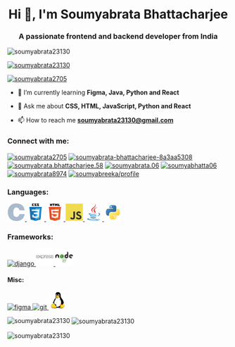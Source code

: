 <h1 align="center">Hi 👋, I'm Soumyabrata Bhattacharjee</h1>
<h3 align="center">A passionate frontend and backend developer from India</h3>

<p align="left"> <img src="https://komarev.com/ghpvc/?username=soumyabrata23130&label=Profile%20views&color=0e75b6&style=flat" alt="soumyabrata23130" /> </p>

<p align="left"> <a href="https://github.com/ryo-ma/github-profile-trophy"><img src="https://github-profile-trophy.vercel.app/?username=soumyabrata23130" alt="soumyabrata23130" /></a> </p>

<p align="left"> <a href="https://x.com/soumyabrata2705" target="blank"><img src="https://img.shields.io/twitter/follow/soumyabrata2705?logo=twitter&style=for-the-badge" alt="soumyabrata2705" /></a> </p>

- 🌱 I’m currently learning **Figma, Java, Python and React**

- 💬 Ask me about **CSS, HTML, JavaScript, Python and React**

- 📫 How to reach me **soumyabrata23130@gmail.com**

<h3 align="left">Connect with me:</h3>
<p align="left">
<a href="https://x.com/soumyabrata2705" target="blank"><img align="center" src="https://upload.wikimedia.org/wikipedia/commons/c/cc/X_icon.svg" alt="soumyabrata2705" height="40" width="40" /></a>
<a href="https://linkedin.com/in/soumyabrata-bhattacharjee-8a3aa5308" target="blank"><img align="center" src="https://raw.githubusercontent.com/rahuldkjain/github-profile-readme-generator/master/src/images/icons/Social/linked-in-alt.svg" alt="soumyabrata-bhattacharjee-8a3aa5308" height="30" width="40" /></a>
<a href="https://fb.com/soumyabrata.bhattacharjee.58" target="blank"><img align="center" src="https://raw.githubusercontent.com/rahuldkjain/github-profile-readme-generator/master/src/images/icons/Social/facebook.svg" alt="soumyabrata.bhattacharjee.58" height="30" width="40" /></a>
<a href="https://instagram.com/soumyabrata.06" target="blank"><img align="center" src="https://raw.githubusercontent.com/rahuldkjain/github-profile-readme-generator/master/src/images/icons/Social/instagram.svg" alt="soumyabrata.06" height="30" width="40" /></a>
<a href="https://www.youtube.com/c/soumyabhatta06" target="blank"><img align="center" src="https://raw.githubusercontent.com/rahuldkjain/github-profile-readme-generator/master/src/images/icons/Social/youtube.svg" alt="soumyabhatta06" height="30" width="40" /></a>
<a href="https://www.hackerrank.com/soumyabrata8974" target="blank"><img align="center" src="https://raw.githubusercontent.com/rahuldkjain/github-profile-readme-generator/master/src/images/icons/Social/hackerrank.svg" alt="soumyabrata8974" height="30" width="40" /></a>
<a href="https://auth.geeksforgeeks.org/user/soumyabreeka/profile" target="blank"><img align="center" src="https://raw.githubusercontent.com/rahuldkjain/github-profile-readme-generator/master/src/images/icons/Social/geeks-for-geeks.svg" alt="soumyabreeka/profile" height="30" width="40" /></a>
</p>

<h3 align="left">Languages:</h3>
<p>
  <a href="https://www.cprogramming.com/" target="_blank" rel="noreferrer"> <img src="https://raw.githubusercontent.com/devicons/devicon/master/icons/c/c-original.svg" alt="c" width="40" height="40"/> </a>
  <a href="https://www.w3schools.com/css/" target="_blank" rel="noreferrer"> <img src="https://raw.githubusercontent.com/devicons/devicon/master/icons/css3/css3-original-wordmark.svg" alt="css3" width="40" height="40"/> </a>
  <a href="https://www.w3.org/html/" target="_blank" rel="noreferrer"> <img src="https://raw.githubusercontent.com/devicons/devicon/master/icons/html5/html5-original-wordmark.svg" alt="html5" width="40" height="40"/> </a>
  <a href="https://developer.mozilla.org/en-US/docs/Web/JavaScript" target="_blank" rel="noreferrer"> <img src="https://raw.githubusercontent.com/devicons/devicon/master/icons/javascript/javascript-original.svg" alt="javascript" width="40" height="40"/> </a>
  <a href="https://www.java.com" target="_blank" rel="noreferrer"> <img src="https://raw.githubusercontent.com/devicons/devicon/master/icons/java/java-original.svg" alt="java" width="40" height="40"/> </a>
  <a href="https://www.python.org" target="_blank" rel="noreferrer"> <img src="https://raw.githubusercontent.com/devicons/devicon/master/icons/python/python-original.svg" alt="python" width="40" height="40"/> </a>
</p>

<h3 align="left">Frameworks:</h3>
<p>
  <a href="https://www.djangoproject.com/" target="_blank" rel="noreferrer"> <img src="https://cdn.worldvectorlogo.com/logos/django.svg" alt="django" width="40" height="40"/> </a>
  <a href="https://expressjs.com" target="_blank" rel="noreferrer"> <img src="https://raw.githubusercontent.com/devicons/devicon/master/icons/express/express-original-wordmark.svg" alt="express" width="40" height="40"/> </a>
  <a href="https://nodejs.org" target="_blank" rel="noreferrer"> <img src="https://raw.githubusercontent.com/devicons/devicon/master/icons/nodejs/nodejs-original-wordmark.svg" alt="nodejs" width="40" height="40"/> </a>
</p>

<h4 align="left">Misc:</h4>
<p>
  <a href="https://www.figma.com/" target="_blank" rel="noreferrer"> <img src="https://www.vectorlogo.zone/logos/figma/figma-icon.svg" alt="figma" width="40" height="40"/> </a>
  <a href="https://git-scm.com/" target="_blank" rel="noreferrer"> <img src="https://www.vectorlogo.zone/logos/git-scm/git-scm-icon.svg" alt="git" width="40" height="40"/> </a>
  <a href="https://www.linux.org/" target="_blank" rel="noreferrer"> <img src="https://raw.githubusercontent.com/devicons/devicon/master/icons/linux/linux-original.svg" alt="linux" width="40" height="40"/> </a>
</p>

<p><img align="left" src="https://github-readme-stats.vercel.app/api/top-langs?username=soumyabrata23130&show_icons=true&locale=en&layout=compact" alt="soumyabrata23130" /></p>

<p>&nbsp;<img align="center" src="https://github-readme-stats.vercel.app/api?username=soumyabrata23130&show_icons=true&locale=en" alt="soumyabrata23130" /></p>

<p><img align="center" src="https://github-readme-streak-stats.herokuapp.com/?user=soumyabrata23130&" alt="soumyabrata23130" /></p>
